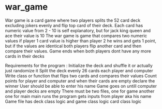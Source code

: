 # war_game

War game is a card game where two players splits the 52 card deck excluding jokers
evenly and flip top card of their deck. Each card has numeric value 
from 2 - 10 is self explanatory, but for jack king queen and ace their value is 10
The war game is game that compares two numeric values if player 1 card value is higher than 
player 2 he wins and gets 1 point, but if the values are identical both players flip another
card and then compare their values. Game ends when both players dont have any more cards in their decks


Requirements for the program : 
    Initialize the deck and shuffle it or actually just randomize it
    Split the deck evenly 26 cards each player and computer
    Write class or function that flips two cards and compares their values
    Count points for player and computer and when their cards are empty declare the winner
    User should be able to enter his name
    Game goes on untill computer and player decks are empty 
    There must be two files, one for game another one for main 
    main runs the program gets inputs from player aka his name 
    Game file has deck class logic and game class logic card class logic
